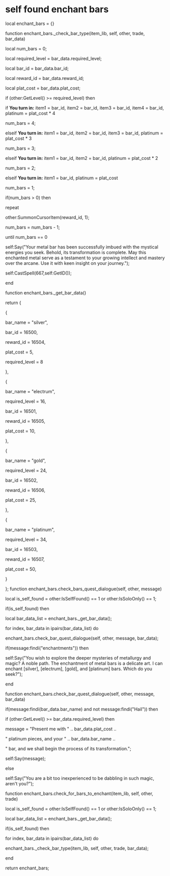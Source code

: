 # self found enchant bars
local enchant_bars = {}

function enchant_bars._check_bar_type(item_lib, self, other, trade, bar_data)

local num_bars = 0;

local required_level = bar_data.required_level;

local bar_id = bar_data.bar_id;

local reward_id = bar_data.reward_id;

local plat_cost = bar_data.plat_cost;


if (other:GetLevel() >= required_level) then





if **You turn in:** item1 = bar_id, item2 = bar_id, item3 = bar_id, item4 = bar_id, platinum = plat_cost * 4



num_bars = 4;


elseif **You turn in:** item1 = bar_id, item2 = bar_id, item3 = bar_id, platinum = plat_cost * 3




num_bars = 3;


elseif **You turn in:** item1 = bar_id, item2 = bar_id, platinum = plat_cost * 2



num_bars = 2;


elseif **You turn in:** item1 = bar_id, platinum = plat_cost



num_bars = 1;






if(num_bars > 0) then



repeat




other:SummonCursorItem(reward_id, 1); 




num_bars = num_bars - 1;



until num_bars == 0



self:Say("Your metal bar has been successfully imbued with the mystical energies you seek. Behold, its transformation is complete. May this enchanted metal serve as a testament to your growing intellect and mastery over the arcane. Use it with keen insight on your journey.");



self:CastSpell(667,self:GetID()); 


end

function enchant_bars._get_bar_data()

return {


{







bar_name = "silver",



bar_id = 16500,



reward_id = 16504,



plat_cost = 5,



required_level = 8


},


{







bar_name = "electrum",



required_level = 16,



bar_id = 16501,



reward_id = 16505,



plat_cost = 10,


},


{







bar_name = "gold",



required_level = 24,



bar_id = 16502,



reward_id = 16506,



plat_cost = 25,


},


{







bar_name = "platinum",



required_level = 34,



bar_id = 16503,



reward_id = 16507,



plat_cost = 50,


}

};
function enchant_bars.check_bars_quest_dialogue(self, other, message)


local is_self_found = other:IsSelfFound() == 1 or other:IsSoloOnly() == 1;

if(is_self_found) then



local bar_data_list = enchant_bars._get_bar_data();






for index, bar_data in ipairs(bar_data_list) do



enchant_bars.check_bar_quest_dialogue(self, other, message, bar_data);




if(message:findi("enchantments")) then



self:Say("You wish to explore the deeper mysteries of metallurgy and magic? A noble path. The enchantment of metal bars is a delicate art. I can enchant [silver], [electrum], [gold], and [platinum] bars. Which do you seek?");




end

function enchant_bars.check_bar_quest_dialogue(self, other, message, bar_data)

if(message:findi(bar_data.bar_name) and not message:findi("Hail")) then


if (other:GetLevel() >= bar_data.required_level) then



message = "Present me with " .. bar_data.plat_cost ..





 " platinum pieces, and your " .. bar_data.bar_name ..





 " bar, and we shall begin the process of its transformation.";



self:Say(message);


else



self:Say("You are a bit too inexperienced to be dabbling in such magic, aren't you?");



function enchant_bars.check_for_bars_to_enchant(item_lib, self, other, trade)


local is_self_found = other:IsSelfFound() == 1 or other:IsSoloOnly() == 1;


local bar_data_list = enchant_bars._get_bar_data();


if(is_self_found) then





for index, bar_data in ipairs(bar_data_list) do



enchant_bars._check_bar_type(item_lib, self, other, trade, bar_data);

end

return enchant_bars;
